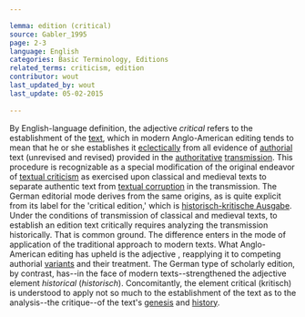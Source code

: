 ```yaml
---

lemma: edition (critical)
source: Gabler_1995
page: 2-3 
language: English
categories: Basic Terminology, Editions
related_terms: criticism, edition
contributor: wout
last_updated_by: wout
last_update: 05-02-2015
        
---
```


By English-language definition, the adjective _critical_ refers to the establishment of the [text](text.html), which in modern Anglo-American editing tends to mean that he or she establishes it [eclectically](editionEclectic.html) from all evidence of [authorial](authorial.html) text (unrevised and revised) provided in the [authoritative](authoritative.html) [transmission](textualTransmission.html). This procedure is recognizable as a special modification of the original endeavor of [textual criticism](textualCriticism.html) as exercised upon classical and medieval texts to separate authentic text from [textual corruption](textCorrupt.html) in the transmission. The German editorial mode derives from the same origins, as is quite explicit from its label for the 'critical edition,' which is [historisch-kritische Ausgabe](editionHistoricalCritical). Under the conditions of transmission of classical and medieval texts, to establish an edition text critically requires analyzing the transmission historically. That is common ground. The difference enters in the mode of application of the traditional approach to modern texts. What Anglo-American editing has upheld is the adjective , reapplying it to competing authorial [variants](variant.html) and their treatment. The German type of scholarly edition, by contrast, has--in the face of modern texts--strengthened the adjective element _historical_ (_historisch_). Concomitantly, the element critical (kritisch) is understood to apply not so much to the establishment of the text as to the analysis--the critique--of the text's [genesis](genesis.html) and [history](history.html).

